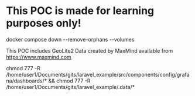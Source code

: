 # This POC is made for learning purposes only!


docker compose down --remove-orphans --volumes

This POC includes GeoLite2 Data created by MaxMind available from https://www.maxmind.com

chmod 777 -R /home/user1/Documents/gits/laravel_example/src/components/config/grafana/dashboards/* && chmod 777 -R /home/user1/Documents/gits/laravel_example/.data/*

